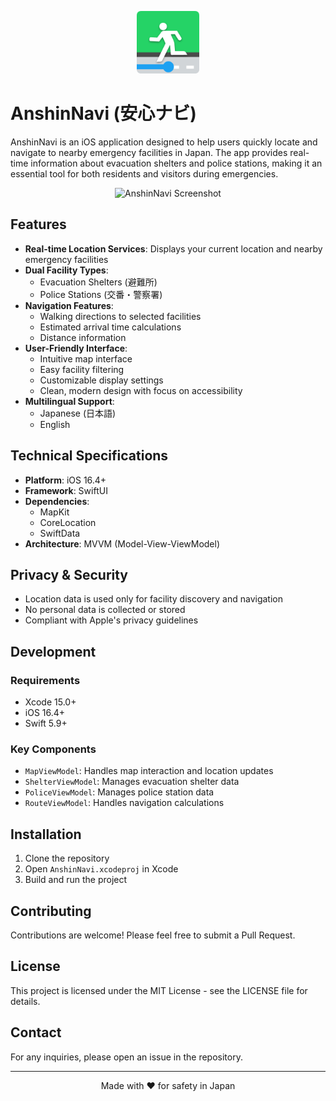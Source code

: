 <p align="center">
  <img src="Images/logo32.png" width="100" height="100" alt="AnshinNavi Logo">
</p>

# AnshinNavi (安心ナビ)

AnshinNavi is an iOS application designed to help users quickly locate and navigate to nearby emergency facilities in Japan. The app provides real-time information about evacuation shelters and police stations, making it an essential tool for both residents and visitors during emergencies.

<p align="center">
  <img src="Images/bg3.png" width="1000" alt="AnshinNavi Screenshot">
</p>

## Features

- **Real-time Location Services**: Displays your current location and nearby emergency facilities
- **Dual Facility Types**:
  - Evacuation Shelters (避難所)
  - Police Stations (交番・警察署)
- **Navigation Features**:
  - Walking directions to selected facilities
  - Estimated arrival time calculations
  - Distance information
- **User-Friendly Interface**:
  - Intuitive map interface
  - Easy facility filtering
  - Customizable display settings
  - Clean, modern design with focus on accessibility
- **Multilingual Support**:
  - Japanese (日本語)
  - English

## Technical Specifications

- **Platform**: iOS 16.4+
- **Framework**: SwiftUI
- **Dependencies**:
  - MapKit
  - CoreLocation
  - SwiftData
- **Architecture**: MVVM (Model-View-ViewModel)

## Privacy & Security

- Location data is used only for facility discovery and navigation
- No personal data is collected or stored
- Compliant with Apple's privacy guidelines

## Development

### Requirements

- Xcode 15.0+
- iOS 16.4+
- Swift 5.9+

### Key Components

- `MapViewModel`: Handles map interaction and location updates
- `ShelterViewModel`: Manages evacuation shelter data
- `PoliceViewModel`: Manages police station data
- `RouteViewModel`: Handles navigation calculations

## Installation

1. Clone the repository
2. Open `AnshinNavi.xcodeproj` in Xcode
3. Build and run the project

## Contributing

Contributions are welcome! Please feel free to submit a Pull Request.

## License

This project is licensed under the MIT License - see the LICENSE file for details.

## Contact

For any inquiries, please open an issue in the repository.

---

<p align="center">Made with ❤️ for safety in Japan</p>
